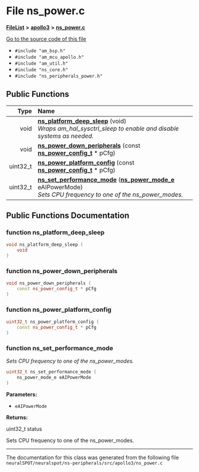 

# File ns\_power.c



[**FileList**](files.md) **>** [**apollo3**](dir_96b1dd14f5e69a1b588911fee16f56b3.md) **>** [**ns\_power.c**](apollo3_2ns__power_8c.md)

[Go to the source code of this file](apollo3_2ns__power_8c_source.md)



* `#include "am_bsp.h"`
* `#include "am_mcu_apollo.h"`
* `#include "am_util.h"`
* `#include "ns_core.h"`
* `#include "ns_peripherals_power.h"`





































## Public Functions

| Type | Name |
| ---: | :--- |
|  void | [**ns\_platform\_deep\_sleep**](#function-ns_platform_deep_sleep) (void) <br>_Wraps am\_hal\_sysctrl\_sleep to enable and disable systems as needed._  |
|  void | [**ns\_power\_down\_peripherals**](#function-ns_power_down_peripherals) (const [**ns\_power\_config\_t**](structns__power__config__t.md) \* pCfg) <br> |
|  uint32\_t | [**ns\_power\_platform\_config**](#function-ns_power_platform_config) (const [**ns\_power\_config\_t**](structns__power__config__t.md) \* pCfg) <br> |
|  uint32\_t | [**ns\_set\_performance\_mode**](#function-ns_set_performance_mode) ([**ns\_power\_mode\_e**](ns__peripherals__power_8h.md#enum-ns_power_mode_e) eAIPowerMode) <br>_Sets CPU frequency to one of the ns\_power\_modes._  |




























## Public Functions Documentation




### function ns\_platform\_deep\_sleep 

```C++
void ns_platform_deep_sleep (
    void
) 
```






### function ns\_power\_down\_peripherals 

```C++
void ns_power_down_peripherals (
    const ns_power_config_t * pCfg
) 
```






### function ns\_power\_platform\_config 

```C++
uint32_t ns_power_platform_config (
    const ns_power_config_t * pCfg
) 
```






### function ns\_set\_performance\_mode 

_Sets CPU frequency to one of the ns\_power\_modes._ 
```C++
uint32_t ns_set_performance_mode (
    ns_power_mode_e eAIPowerMode
) 
```





**Parameters:**


* `eAIPowerMode` 



**Returns:**

uint32\_t status


Sets CPU frequency to one of the ns\_power\_modes. 


        

------------------------------
The documentation for this class was generated from the following file `neuralSPOT/neuralspot/ns-peripherals/src/apollo3/ns_power.c`

